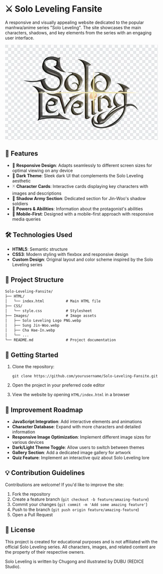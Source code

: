 # ⚔️ Solo Leveling Fansite

A responsive and visually appealing website dedicated to the popular manhwa/anime series "Solo Leveling". The site showcases the main characters, shadows, and key elements from the series with an engaging user interface.

![Solo Leveling Logo](/Images/Solo%20Leveling%20Logo%20PNG.webp)

## 🚀 Features

- 🎨 **Responsive Design**: Adapts seamlessly to different screen sizes for optimal viewing on any device
- 🌙 **Dark Theme**: Sleek dark UI that complements the Solo Leveling aesthetic
- 🃏 **Character Cards**: Interactive cards displaying key characters with images and descriptions
- 🧙 **Shadow Army Section**: Dedicated section for Jin-Woo's shadow soldiers
- 🔢 **Powers & Abilities**: Information about the protagonist's abilities
- 📱 **Mobile-First**: Designed with a mobile-first approach with responsive media queries

## 🛠️ Technologies Used

- **HTML5**: Semantic structure
- **CSS3**: Modern styling with flexbox and responsive design
- **Custom Design**: Original layout and color scheme inspired by the Solo Leveling series

## 📁 Project Structure

```
Solo-Leveling-Fansite/
├── HTML/
│   └── index.html          # Main HTML file
├── CSS/
│   └── style.css           # Stylesheet
├── Images/                 # Image assets
│   ├── Solo Leveling Logo PNG.webp
│   ├── Sung Jin-Woo.webp
│   ├── Cha Hae-In.webp
│   └── ...
└── README.md               # Project documentation
```

## 🚀 Getting Started

1. Clone the repository:

   ```
   git clone https://github.com/yourusername/Solo-Leveling-Fansite.git
   ```

2. Open the project in your preferred code editor

3. View the website by opening `HTML/index.html` in a browser

## 🔮 Improvement Roadmap

- **JavaScript Integration**: Add interactive elements and animations
- **Character Database**: Expand with more characters and detailed information
- **Responsive Image Optimization**: Implement different image sizes for various devices
- **Dark/Light Theme Toggle**: Allow users to switch between themes
- **Gallery Section**: Add a dedicated image gallery for artwork
- **Quiz Feature**: Implement an interactive quiz about Solo Leveling lore

## 💡 Contribution Guidelines

Contributions are welcome! If you'd like to improve the site:

1. Fork the repository
2. Create a feature branch (`git checkout -b feature/amazing-feature`)
3. Commit your changes (`git commit -m 'Add some amazing feature'`)
4. Push to the branch (`git push origin feature/amazing-feature`)
5. Open a Pull Request

## 📜 License

This project is created for educational purposes and is not affiliated with the official Solo Leveling series. All characters, images, and related content are the property of their respective owners.

Solo Leveling is written by Chugong and illustrated by DUBU (REDICE Studio).
